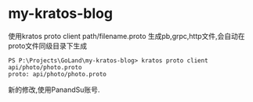 # my-kratos-blog

使用kratos proto client path/filename.proto
生成pb,grpc,http文件,会自动在proto文件同级目录下生成

```shell
PS P:\Projects\GoLand\my-kratos-blog> kratos proto client api/photo/photo.proto
proto: api/photo/photo.proto
```

新的修改,使用PanandSu账号.
